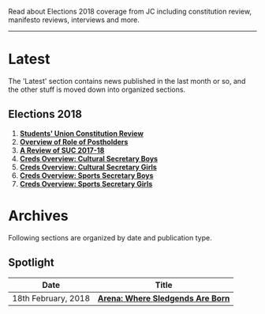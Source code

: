 <!-- TITLE: News -->
<!-- SUBTITLE: Campus news and articles, published by the Journal Club and affiliates -->

Read about Elections 2018 coverage from JC including constitution review, manifesto reviews, interviews and more.

---

# Latest
The 'Latest' section contains news published in the last month or so, and the other stuff is moved down into organized sections.

## Elections 2018

1. **[Students' Union Constitution Review](/news/constitution-review)**
2. **[Overview of Role of Postholders](/news/post-holders)**
3. **[A Review of SUC 2017-18](/news/suc-2017-18)**
4. **[Creds Overview: Cultural Secretary Boys](/news/cult-sec-boys-creds)**
5. **[Creds Overview: Cultural Secretary Girls](/news/cult-sec-girls-creds)**
6. **[Creds Overview: Sports Secretary Boys](/news/sports-sec-boys-creds)**
7. **[Creds Overview: Sports Secretary Girls](/news/sports-sec-girls-creds)**

# Archives
Following sections are organized by date and publication type.

## Spotlight


| Date | Title |
| --- | --- |
| 18th February, 2018 | **[Arena: Where Sledgends Are Born](/spotlight/arena-where-sledgends-are-born)** |

